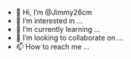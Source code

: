 - 👋 Hi, I’m @Jimmy26cm
- 👀 I’m interested in ...
- 🌱 I’m currently learning ...
- 💞️ I’m looking to collaborate on ...
- 📫 How to reach me ...

<!---
Jimmy26cm/Jimmy26cm is a ✨ special ✨ repository because its `README.md` (this file) appears on your GitHub profile.
You can click the Preview link to take a look at your changes.
--->
